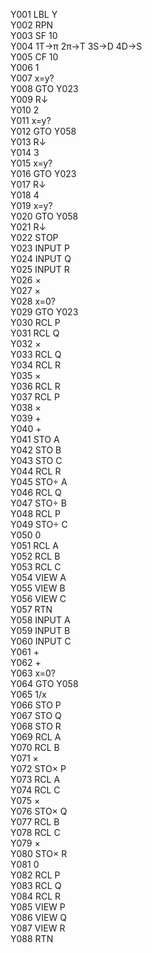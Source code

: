 Y001	LBL Y  
Y002	RPN  
Y003	SF 10  
Y004	1T&rarr;&pi; 2&pi;&rarr;T 3S&rarr;D 4D&rarr;S  
Y005	CF 10  
Y006	1  
Y007	x=y?  
Y008	GTO Y023  
Y009	R&darr;  
Y010	2  
Y011	x=y?  
Y012	GTO Y058  
Y013	R&darr;  
Y014	3  
Y015	x=y?  
Y016	GTO Y023  
Y017	R&darr;  
Y018	4  
Y019	x=y?  
Y020	GTO Y058  
Y021	R&darr;  
Y022	STOP  
Y023	INPUT P  
Y024	INPUT Q  
Y025	INPUT R  
Y026	&times;  
Y027	&times;  
Y028	x=0?  
Y029	GTO Y023  
Y030	RCL P  
Y031	RCL Q  
Y032	&times;  
Y033	RCL Q  
Y034	RCL R  
Y035	&times;  
Y036	RCL R  
Y037	RCL P  
Y038	&times;  
Y039	+  
Y040	+  
Y041	STO A  
Y042	STO B  
Y043	STO C  
Y044	RCL R  
Y045	STO&divide; A  
Y046	RCL Q  
Y047	STO&divide; B  
Y048	RCL P  
Y049	STO&divide; C  
Y050	0  
Y051	RCL A  
Y052	RCL B  
Y053	RCL C  
Y054	VIEW A  
Y055	VIEW B  
Y056	VIEW C  
Y057	RTN  
Y058	INPUT A  
Y059	INPUT B  
Y060	INPUT C  
Y061	+  
Y062	+  
Y063	x=0?  
Y064	GTO Y058  
Y065	1/x  
Y066	STO P  
Y067	STO Q  
Y068	STO R  
Y069	RCL A  
Y070	RCL B  
Y071	&times;  
Y072	STO&times; P  
Y073	RCL A  
Y074	RCL C  
Y075	&times;  
Y076	STO&times; Q  
Y077	RCL B  
Y078	RCL C  
Y079	&times;  
Y080	STO&times; R  
Y081	0  
Y082	RCL P  
Y083	RCL Q  
Y084	RCL R  
Y085	VIEW P  
Y086	VIEW Q  
Y087	VIEW R  
Y088	RTN  
